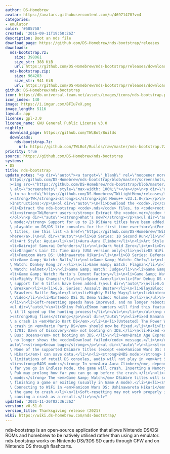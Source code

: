 ```yaml
---
author: DS-Homebrew
avatar: https://avatars.githubusercontent.com/u/46971470?v=4
categories:
- emulator
color: '#585758'
created: '2016-09-11T19:50:26Z'
description: Boot an nds file
download_page: https://github.com/DS-Homebrew/nds-bootstrap/releases
downloads:
  nds-bootstrap.7z:
    size: 398061
    size_str: 388 KiB
    url: https://github.com/DS-Homebrew/nds-bootstrap/releases/download/v0.51.0/nds-bootstrap.7z
  nds-bootstrap.zip:
    size: 964203
    size_str: 941 KiB
    url: https://github.com/DS-Homebrew/nds-bootstrap/releases/download/v0.51.0/nds-bootstrap.zip
github: DS-Homebrew/nds-bootstrap
icon: https://db.universal-team.net/assets/images/icons/nds-bootstrap.png
icon_index: 140
image: https://i.imgur.com/BFIu7xX.png
image_length: 5116
layout: app
license: gpl-3.0
license_name: GNU General Public License v3.0
nightly:
  download_page: https://github.com/TWLBot/Builds
  downloads:
    nds-bootstrap.7z:
      url: https://github.com/TWLBot/Builds/raw/master/nds-bootstrap.7z
priority: true
source: https://github.com/DS-Homebrew/nds-bootstrap
systems:
- DS
title: nds-bootstrap
update_notes: "<p dir=\"auto\"><a target=\"_blank\" rel=\"noopener noreferrer\" href=\"\
  https://github.com/DS-Homebrew/nds-bootstrap/blob/master/screenshots/v0.51.0/DSiWare%20on%20DS%20Phat.png?raw=true\"\
  ><img src=\"https://github.com/DS-Homebrew/nds-bootstrap/blob/master/screenshots/v0.51.0/DSiWare%20on%20DS%20Phat.png?raw=true\"\
  \ alt=\"screenshots\" style=\"max-width: 100%;\"></a></p>\n<p dir=\"auto\">Included\
  \ in <a href=\"https://github.com/DS-Homebrew/TWiLightMenu/releases/tag/v23.1.0\"\
  ><strong>TW</strong>i<strong>L</strong>ight Menu++ v23.1.0</a></p>\n<p dir=\"auto\"\
  >Instructions:</p>\n<ol dir=\"auto\">\n<li>Download the <code>.7z</code> file.</li>\n\
  <li>Extract the nds-bootstrap <code>.nds</code> files, to <code>root:/_nds</code>.</li>\n\
  <li><strong>TWLMenu++ users:</strong> Extract the <code>.ver</code> file to <code>root:/_nds/TWiLightMenu</code>.</li>\n\
  </ol>\n<p dir=\"auto\"><strong>What's new?</strong></p>\n<ul dir=\"auto\">\n<li><strong>B4DS\
  \ mode:</strong> Support for up to 23 DSiWare titles have been added, making them\
  \ playable on DS/DS lite consoles for the first time ever!<br>\n(For a list of supported\
  \ titles, see this list <a href=\"https://github.com/DS-Homebrew/TWiLightMenu/blob/c174faedd633b40b3e3ffa0368c2c8964e9ef16f/universal/include/incompatibleGameMap.h#L49\"\
  >here</a>.)\n<ul dir=\"auto\">\n<li>GO Series: 10 Second Run</li>\n<li>Ace Mathician</li>\n\
  <li>Art Style: Aquia</li>\n<li>Aura-Aura Climber</li>\n<li>Art Style: BASE 10</li>\n\
  <li>Dairojo! Samurai Defenders</li>\n<li>Dark Void Zero</li>\n<li>Dragon's Lair</li>\n\
  <li>Dragon's Lair II: Time Warp (USA version only)</li>\n<li>DS WiFi Settings</li>\n\
  <li>Famicom Wars DS: Ushinawareta Hikari</li>\n<li>GO Series: Defense Wars</li>\n\
  <li>Game &amp; Watch: Ball</li>\n<li>Game &amp; Watch: Chef</li>\n<li>Game &amp;\
  \ Watch: Donkey Kong Jr.</li>\n<li>Game &amp; Watch: Flagman</li>\n<li>Game &amp;\
  \ Watch: Helmet</li>\n<li>Game &amp; Watch: Judge</li>\n<li>Game &amp; Watch: Manhole</li>\n\
  <li>Game &amp; Watch: Mario's Cement Factory</li>\n<li>Game &amp; Watch: Vermin</li>\n\
  <li>Mighty Flip Champs!</li>\n<li>Space Ace</li>\n<li>(For Debug DS consoles, additional\
  \ support for 6 titles have been added.)\n<ul dir=\"auto\">\n<li>G.G. Series: All\
  \ Breaker</li>\n<li>G.G. Series: Assault Buster</li>\n<li>BlayzBloo: Super Melee\
  \ Brawlers Battle Royale</li>\n<li>Mighty Milky Way</li>\n<li>Nintendo DSi XL Demo\
  \ Video</li>\n<li>Nintendo DSi XL Demo Video: Volume 2</li>\n</ul>\n</li>\n</ul>\n\
  </li>\n<li>Soft-resetting speeds have improved, and no longer reboots the console!\n\
  <ul dir=\"auto\">\n<li>Shiny Pok\xE9mon hunters will find this feature useful, as\
  \ it'll speed up the hunting process!</li>\n</ul>\n</li>\n</ul>\n<p dir=\"auto\"\
  ><strong>Bug fixes</strong></p>\n<ul dir=\"auto\">\n<li>Fixed Banana Cup causing\
  \ a crash in <em>Mario Kart DS</em>.</li>\n<li>(Untested) The Power Washer minigame\
  \ crash in <em>Mario Party DS</em> should now be fixed.</li>\n<li>Fixed <em>Anno\
  \ 1701: Dawn of Discovery</em> not booting on 3DS.</li>\n<li>Fixed <em>Magic School\
  \ Bus: Oceans</em> not booting on 3DS.</li>\n<li><em>Brain Age Express: Sudoku</em>\
  \ no longer shows the <code>Download failed</code> message.</li>\n</ul>\n<p dir=\"\
  auto\"><strong>Known bugs</strong></p>\n<ul dir=\"auto\">\n<li><strong>B4DS mode:</strong>\
  \ None of the supported DSiWare titles (except <em>Famicom Wars DS: Ushinawareta\
  \ Hikari</em>) can save data.</li>\n<li><strong>B4DS mode:</strong> Due to memory\
  \ limitations of retail DS consoles, audio will not play in <em>Art Style: Aquia</em>.</li>\n\
  <li><strong>B4DS mode:</strong> In <em>Aura-Aura Climber</em>, depending on how\
  \ far you go in Endless Mode, the game will crash. Inserting a Memory Expansion\
  \ Pak may prolong how far you can go up before the crash.</li>\n<li><strong>B4DS\
  \ mode:</strong> The <em>Game &amp; Watch</em> DSiWare titles will softlock after\
  \ finishing a game or exiting (usually in Game A mode).</li>\n<li><strong>B4DS mode:</strong>\
  \ Connecting to WiFi in <em>Famicom Wars DS: Ushinawareta Hikari</em> will cause\
  \ the game to crash.</li>\n<li>Soft-resetting may not work properly in a few games,\
  \ causing a crash as a result.</li>\n</ul>"
updated: '2021-11-26T02:36:36Z'
version: v0.51.0
version_title: Thanksgiving release (2021)
wiki: https://wiki.ds-homebrew.com/nds-bootstrap/
---
```

nds-bootstrap is an open-source application that allows Nintendo DS/DSi ROMs and homebrew to be natively utilised rather than using an emulator. nds-bootstrap works on Nintendo DSi/3DS SD cards through CFW and on Nintendo DS through flashcarts.